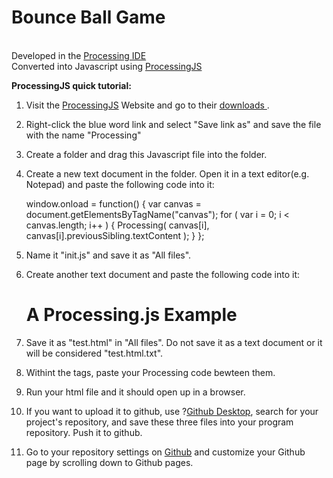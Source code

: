 # Bounce Ball Game
<br>
Developed in the <a href = "https://processing.org/"> Processing IDE </a>
<br>
Converted into Javascript using <a href = "http://processingjs.org/">ProcessingJS</a>

**ProcessingJS quick tutorial:**
1. Visit the <a href = "http://processingjs.org/">ProcessingJS</a> Website and go to their <a href ="http://processingjs.org/download/"> downloads </a>.
2. Right-click the blue word link and select "Save link as" and save the file with the name "Processing"
3. Create a folder and drag this Javascript file into the folder.
4. Create a new text document in the folder. Open it in a text editor(e.g. Notepad) and paste the following code into it:
 
     window.onload = function()
    {
      var canvas = document.getElementsByTagName("canvas");
      for ( var i = 0; i < canvas.length; i++ )
      {
        Processing( canvas[i], canvas[i].previousSibling.textContent );
      }
    };


5. Name it "init.js" and save it as "All files".
6. Create another text document and paste the following code into it:

    <html>
      <head>
        <title>A Processing.js Example</title>
        <script type="text/javascript" src="processing.js"></script>
        <script type="text/javascript" src="init.js"></script>
      </head>
      <body>
        <h1>A Processing.js Example</h1>
        <script type="application/processing">
        </script><canvas></canvas>
      </body>
    </html>

7. Save it as "test.html" in "All files". Do not save it as a text document or it will be considered "test.html.txt".
8. Withint the <script> </script> tags, paste your Processing code bewteen them.
9. Run your html file and it should open up in a browser.
10. If you want to upload it to github, use ?<a href = "https://desktop.github.com/">Github Desktop</a>, search for your project's repository, and save these three files into your program repository. Push it to github.
11. Go to your repository settings on <a href ="github.com">Github</a> and customize your Github page by scrolling down to Github pages.

